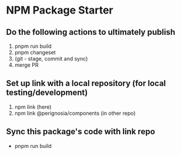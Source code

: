 
# NPM Package Starter


## Do the following actions to ultimately publish

1. pnpm run build
2. pnpm changeset
3. (git - stage, commit and sync)
4. merge PR

## Set up link with a local repository (for local testing/development)
1. npm link (here)
2. npm link @perignosia/components (in other repo)

## Sync this package's code with link repo
- pnpm run build